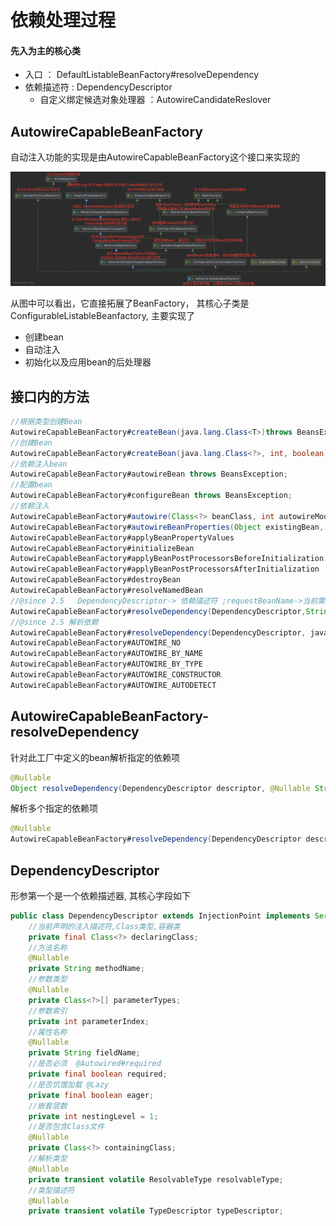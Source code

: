 # 依赖处理过程

#### 先入为主的核心类

- 入口 ： DefaultListableBeanFactory#resolveDependency
- 依赖描述符 : DependencyDescriptor
  - 自定义绑定候选对象处理器 ：AutowireCandidateReslover	

## AutowireCapableBeanFactory

自动注入功能的实现是由AutowireCapableBeanFactory这个接口来实现的

<img src="../../assets/image-20200919224648982.png" alt="image-20200919224648982" style="zoom:80%;" />

从图中可以看出，它直接拓展了BeanFactory， 其核心子类是ConfigurableListableBeanfactory, 主要实现了

- 创建bean
- 自动注入
- 初始化以及应用bean的后处理器

## 接口内的方法

```java
//根据类型创建Bean
AutowireCapableBeanFactory#createBean(java.lang.Class<T>)throws BeansException;
//创建Bean
AutowireCapableBeanFactory#createBean(java.lang.Class<?>, int, boolean) throws BeansException;
//依赖注入bean
AutowireCapableBeanFactory#autowireBean throws BeansException;
//配置bean
AutowireCapableBeanFactory#configureBean throws BeansException;
//依赖注入
AutowireCapableBeanFactory#autowire(Class<?> beanClass, int autowireMode, boolean dependencyCheck);
AutowireCapableBeanFactory#autowireBeanProperties(Object existingBean, int autowireMode, boolean dependencyCheck)
AutowireCapableBeanFactory#applyBeanPropertyValues
AutowireCapableBeanFactory#initializeBean
AutowireCapableBeanFactory#applyBeanPostProcessorsBeforeInitialization
AutowireCapableBeanFactory#applyBeanPostProcessorsAfterInitialization
AutowireCapableBeanFactory#destroyBean
AutowireCapableBeanFactory#resolveNamedBean
//@since 2.5   DependencyDescriptor-> 依赖描述符 ;requestBeanName->当前需要注入的Bean名称
AutowireCapableBeanFactory#resolveDependency(DependencyDescriptor,String requestBeanName)
//@since 2.5 解析依赖
AutowireCapableBeanFactory#resolveDependency(DependencyDescriptor, java.lang.String, java.util.Set<java.lang.String>, TypeConverter)
AutowireCapableBeanFactory#AUTOWIRE_NO
AutowireCapableBeanFactory#AUTOWIRE_BY_NAME
AutowireCapableBeanFactory#AUTOWIRE_BY_TYPE
AutowireCapableBeanFactory#AUTOWIRE_CONSTRUCTOR
AutowireCapableBeanFactory#AUTOWIRE_AUTODETECT
```

## AutowireCapableBeanFactory-resolveDependency

针对此工厂中定义的bean解析指定的依赖项

```java
@Nullable
Object resolveDependency(DependencyDescriptor descriptor, @Nullable String requestingBeanName) throws BeansException;
```

解析多个指定的依赖项

```java
@Nullable
AutowireCapableBeanFactory#resolveDependency(DependencyDescriptor descriptor, String requestingBeanName, Set<java.lang.String> autowiredBeanNames, TypeConverter)
```

## DependencyDescriptor

形参第一个是一个依赖描述器, 其核心字段如下

```java
public class DependencyDescriptor extends InjectionPoint implements Serializable {
	//当前声明的注入描述符,Class类型,容器类
	private final Class<?> declaringClass;
	//方法名称	
	@Nullable
	private String methodName;
	//参数类型
	@Nullable
	private Class<?>[] parameterTypes;
	//参数索引
	private int parameterIndex;
	//属性名称
	@Nullable
	private String fieldName;
	//是否必须  @Autowired#required
	private final boolean required;
	//是否饥饿加载 @Lazy
	private final boolean eager;
	//嵌套层数
	private int nestingLevel = 1;
	//是否包含Class文件
	@Nullable
	private Class<?> containingClass;
	//解析类型
	@Nullable
	private transient volatile ResolvableType resolvableType;
	//类型描述符
	@Nullable
	private transient volatile TypeDescriptor typeDescriptor;

```

